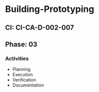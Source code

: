 # Building-Prototyping

## CI: CI-CA-D-002-007
## Phase: 03

### Activities
- Planning
- Execution
- Verification
- Documentation
